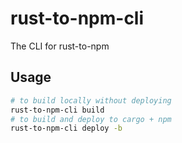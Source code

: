 # rust-to-npm-cli

The CLI for rust-to-npm

## Usage

```sh
# to build locally without deploying
rust-to-npm-cli build
# to build and deploy to cargo + npm
rust-to-npm-cli deploy -b
```